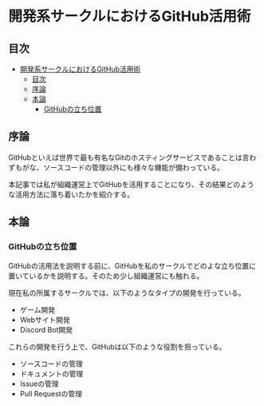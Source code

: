 # 開発系サークルにおけるGitHub活用術

## 目次

- [開発系サークルにおけるGitHub活用術](#開発系サークルにおけるgithub活用術)
  - [目次](#目次)
  - [序論](#序論)
  - [本論](#本論)
    - [GitHubの立ち位置](#githubの立ち位置)

## 序論

GitHubといえば世界で最も有名なGitのホスティングサービスであることは言わずもがな、ソースコードの管理以外にも様々な機能が備わっている。

本記事では私が組織運営上でGitHubを活用することになり、その結果どのような活用方法に落ち着いたかを紹介する。

## 本論

### GitHubの立ち位置

GitHubの活用法を説明する前に、GitHubを私のサークルでどのよな立ち位置に置いているかを説明する。そのため少し組織運営にも触れる。

現在私の所属するサークルでは、以下のようなタイプの開発を行っている。

- ゲーム開発
- Webサイト開発
- Discord Bot開発

これらの開発を行う上で、GitHubは以下のような役割を担っている。

- ソースコードの管理
- ドキュメントの管理
- Issueの管理
- Pull Requestの管理

